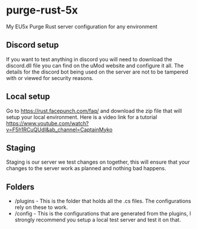 # purge-rust-5x
My EU5x Purge Rust server configuration for any environment

## Discord setup
If you want to test anything in discord you will need to download the discord.dll file you can find on the uMod website and configure it all. The details for the discord bot being used on the server are not to be tampered with or viewed for security reasons.

## Local setup
Go to https://rust.facepunch.com/faq/ and download the zip file that will setup your local environment.
Here is a video link for a tutorial https://www.youtube.com/watch?v=F5h1RCuQUdI&ab_channel=CaptainMyko

## Staging
Staging is our server we test changes on together, this will ensure that your changes to the server work as planned and nothing bad happens.

## Folders
- /plugins - This is the folder that holds all the .cs files. The configurations rely on these to work.
- /config - This is the configurations that are generated from the plugins, I strongly recommend you setup a local test server and test it on that.
